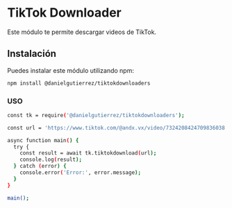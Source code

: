 # TikTok Downloader

Este módulo te permite descargar videos de TikTok.

## Instalación

Puedes instalar este módulo utilizando npm:

```bash
npm install @danielgutierrez/tiktokdownloaders
```

### USO
```bash
const tk = require('@danielgutierrez/tiktokdownloaders');

const url = 'https://www.tiktok.com/@andx.vx/video/7324208424709836038';

async function main() {
  try {
    const result = await tk.tiktokdownload(url);
    console.log(result);
  } catch (error) {
    console.error('Error:', error.message);
  }
}

main();

```